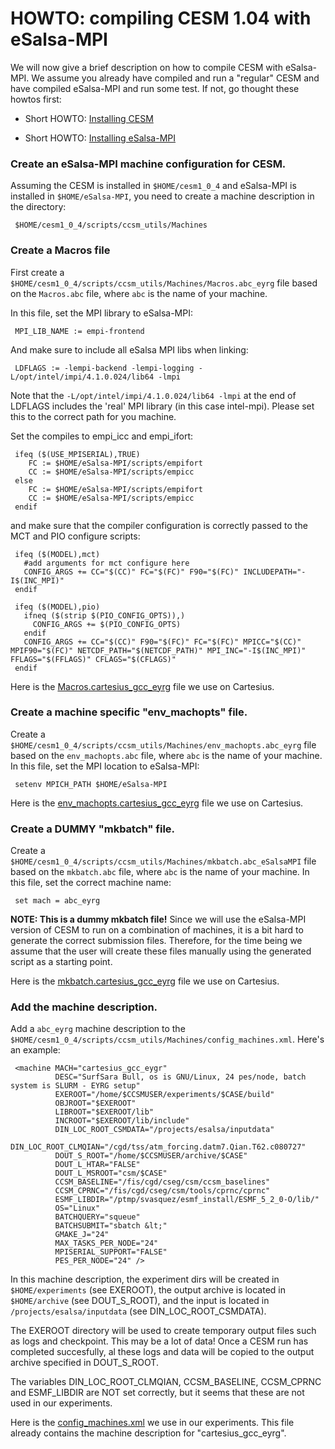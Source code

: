 HOWTO: compiling CESM 1.04 with eSalsa-MPI
==========================================

We will now give a brief description on how to compile CESM with eSalsa-MPI. 
We assume you already have compiled and run a "regular" CESM and have compiled
eSalsa-MPI and run some test. If not, go thought these howtos first:

- Short HOWTO: [Installing CESM](https://github.com/jmaassen/EYRg-wiki/blob/master/howtos/CESM.md)

- Short HOWTO: [Installing eSalsa-MPI](https://github.com/jmaassen/EYRg-wiki/blob/master/howtos/eSalsaMPI.md)

### Create an eSalsa-MPI machine configuration for CESM.

Assuming the CESM is installed in `$HOME/cesm1_0_4` and eSalsa-MPI is installed in `$HOME/eSalsa-MPI`, 
you need to create a machine description in the directory:

     $HOME/cesm1_0_4/scripts/ccsm_utils/Machines

### Create a Macros file

First create a `$HOME/cesm1_0_4/scripts/ccsm_utils/Machines/Macros.abc_eyrg` file based on the `Macros.abc` file, where `abc` is the 
name of your machine.

In this file, set the MPI library to eSalsa-MPI:

     MPI_LIB_NAME := empi-frontend

And make sure to include all eSalsa MPI libs when linking:

     LDFLAGS := -lempi-backend -lempi-logging -L/opt/intel/impi/4.1.0.024/lib64 -lmpi

Note that the `-L/opt/intel/impi/4.1.0.024/lib64 -lmpi` at the end of LDFLAGS includes the 'real' 
MPI library (in this case intel-mpi). Please set this to the correct path for you machine.

Set the compiles to empi_icc and empi_ifort:

     ifeq ($(USE_MPISERIAL),TRUE)
        FC := $HOME/eSalsa-MPI/scripts/empifort
        CC := $HOME/eSalsa-MPI/scripts/empicc
     else
        FC := $HOME/eSalsa-MPI/scripts/empifort
        CC := $HOME/eSalsa-MPI/scripts/empicc
     endif

and make sure that the compiler configuration is correctly passed to the MCT and PIO configure scripts:

     ifeq ($(MODEL),mct)
       #add arguments for mct configure here
       CONFIG_ARGS += CC="$(CC)" FC="$(FC)" F90="$(FC)" INCLUDEPATH="-I$(INC_MPI)"   
     endif

     ifeq ($(MODEL),pio)
       ifneq ($(strip $(PIO_CONFIG_OPTS)),)
         CONFIG_ARGS += $(PIO_CONFIG_OPTS)
       endif
       CONFIG_ARGS += CC="$(CC)" F90="$(FC)" FC="$(FC)" MPICC="$(CC)" MPIF90="$(FC)" NETCDF_PATH="$(NETCDF_PATH)" MPI_INC="-I$(INC_MPI)" FFLAGS="$(FFLAGS)" CFLAGS="$(CFLAGS)"
     endif

Here is the 
[Macros.cartesius_gcc_eyrg](https://github.com/jmaassen/EYRg-wiki/blob/master/configs/Macros.cartesius_gcc_eyrg) 
file we use on Cartesius.

### Create a machine specific "env_machopts" file.

Create a `$HOME/cesm1_0_4/scripts/ccsm_utils/Machines/env_machopts.abc_eyrg` file based on the `env_machopts.abc` file, where `abc` is the name of 
your machine. In this file, set the MPI location to eSalsa-MPI:

     setenv MPICH_PATH $HOME/eSalsa-MPI
 
Here is the 
[env_machopts.cartesius_gcc_eyrg](https://github.com/jmaassen/EYRg-wiki/blob/master/configs/env_machopts.cartesius_gcc_eyrg)
file we use on Cartesius.

### Create a __DUMMY__ "mkbatch" file.

Create a `$HOME/cesm1_0_4/scripts/ccsm_utils/Machines/mkbatch.abc_eSalsaMPI` file based on the `mkbatch.abc` file, where `abc` is the name of 
your machine. In this file, set the correct machine name:

     set mach = abc_eyrg

__NOTE: This is a dummy mkbatch file!__ Since we will use the eSalsa-MPI version of CESM to run on a 
combination of machines, it is a bit hard to generate the correct submission files. Therefore, for the time 
being we assume that the user will create these files manually using the generated script as a starting point.
	
Here is the 
[mkbatch.cartesius_gcc_eyrg](https://github.com/jmaassen/EYRg-wiki/blob/master/configs/mkbatch.cartesius_gcc_eyrg)
file we use on Cartesius.

### Add the machine description.

Add a `abc_eyrg` machine description to the 
`$HOME/cesm1_0_4/scripts/ccsm_utils/Machines/config_machines.xml`. Here's an example:

     <machine MACH="cartesius_gcc_eygr"
              DESC="SurfSara Bull, os is GNU/Linux, 24 pes/node, batch system is SLURM - EYRG setup" 
              EXEROOT="/home/$CCSMUSER/experiments/$CASE/build"
              OBJROOT="$EXEROOT"
              LIBROOT="$EXEROOT/lib"
              INCROOT="$EXEROOT/lib/include" 
              DIN_LOC_ROOT_CSMDATA="/projects/esalsa/inputdata"
              DIN_LOC_ROOT_CLMQIAN="/cgd/tss/atm_forcing.datm7.Qian.T62.c080727"   
              DOUT_S_ROOT="/home/$CCSMUSER/archive/$CASE"
              DOUT_L_HTAR="FALSE"
              DOUT_L_MSROOT="csm/$CASE"
              CCSM_BASELINE="/fis/cgd/cseg/csm/ccsm_baselines"
              CCSM_CPRNC="/fis/cgd/cseg/csm/tools/cprnc/cprnc"
              ESMF_LIBDIR="/ptmp/svasquez/esmf_install/ESMF_5_2_0-O/lib/"
              OS="Linux" 
              BATCHQUERY="squeue"
              BATCHSUBMIT="sbatch &lt;" 
              GMAKE_J="24" 
              MAX_TASKS_PER_NODE="24"
              MPISERIAL_SUPPORT="FALSE"
              PES_PER_NODE="24" />

In this machine description, the experiment dirs will be created in `$HOME/experiments` 
(see EXEROOT), the output archive is located in `$HOME/archive` (see DOUT_S_ROOT), and the input
is located in `/projects/esalsa/inputdata` (see DIN_LOC_ROOT_CSMDATA). 

The EXEROOT directory will be used to create temporary output files such as logs and checkpoint. 
This may be a lot of data! Once a CESM run has completed succesfully, al these logs and data will
be copied to the output archive specified in DOUT_S_ROOT.

The variables DIN_LOC_ROOT_CLMQIAN, CCSM_BASELINE, CCSM_CPRNC and ESMF_LIBDIR are NOT set correctly,
but it seems that these are not used in our experiments.

Here is the 
[config_machines.xml](https://github.com/jmaassen/EYRg-wiki/blob/master/configs/config_machines.xml) we use 
in our experiments. This file already contains the machine description for "cartesius_gcc_eyrg".

 













